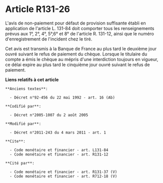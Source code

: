 # Article R131-26

L'avis de non-paiement pour défaut de provision suffisante établi en application de l'article L. 131-84 doit comporter tous
les renseignements prévus aux 1°, 2°, 4°, 5°,6° et 8° de l'article R. 131-12, ainsi que le numéro d'enregistrement de
l'incident chez le tiré. 

Cet avis est transmis à la Banque de France au plus tard le deuxième jour ouvré suivant le refus de paiement du chèque.
Lorsque le titulaire du compte a émis le chèque au mépris d'une interdiction toujours en vigueur, ce délai expire au plus
tard le cinquième jour ouvré suivant le refus de paiement.

**Liens relatifs à cet article**

	**Anciens textes**:

	  - Décret n°92-456 du 22 mai 1992 - art. 16 (Ab)

	**Codifié par**:

	  - Décret n°2005-1007 du 2 août 2005

	**Modifié par**:

	  - Décret n°2011-243 du 4 mars 2011 - art. 1

	**Cite**:

	  - Code monétaire et financier - art. L131-84
	  - Code monétaire et financier - art. R131-12

	**Cité par**:

	  - Code monétaire et financier - art. R131-37 (V)
	  - Code monétaire et financier - art. R712-18 (V)
